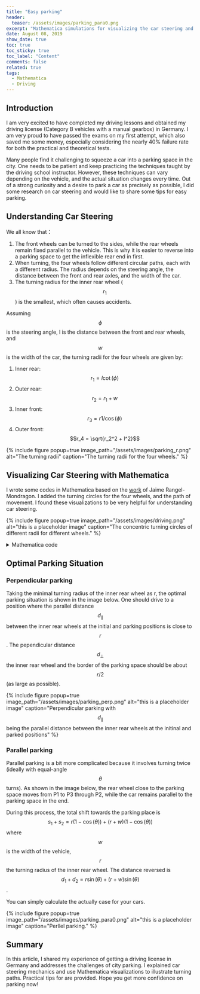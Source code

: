 ```yaml
---
title: "Easy parking"
header:
  teaser: /assets/images/parking_para0.png
excerpt: "Mathematica simulations for visualizing the car steering and parking"
date: August 08, 2019
show_date: true
toc: true
toc_sticky: true
toc_label: "Content"
comments: false
related: true
tags:
  - Mathematica
  - Driving
---
```


## Introduction

I am very excited to have completed my driving lessons and obtained my driving license (Category B vehicles with a manual gearbox) in Germany. I am very proud to have passed the exams on my first attempt, which also saved me some money, especially considering the nearly 40% failure rate for both the practical and theoretical tests.

Many people find it challenging to squeeze a car into a parking space in the city. One needs to be patient and keep practicing the techniques taught by the driving school instructor. However, these techniques can vary depending on the vehicle, and the actual situation changes every time. Out of a strong curiosity and a desire to park a car as precisely as possible, I did some research on car steering and would like to share some tips for easy parking.

## Understanding Car Steering
 
We all know that：

1. The front wheels can be turned to the sides, while the rear wheels remain fixed parallel to the vehicle. This is why it is easier to reverse into a parking space to get the inflexible rear end in first.
2. When turning, the four wheels follow different circular paths, each with a different radius. The radius depends on the steering angle, the distance between the front and rear axles, and the width of the car.
3. The turning radius for the inner rear wheel ($$r_1$$) is the smallest, which often causes accidents.

Assuming $$\phi$$ is the steering angle, l is the distance between the front and rear wheels, and $$w$$ is the width of the car, the turning radii for the four wheels are given by:

1. Inner rear: $$r_1 =l\cot(\phi)$$
2. Outer rear: $$r_2 = r_1 + w$$
3. Inner front: $$r_3= r1/\cos(\phi)$$
4. Outer front: $$r_4 = \sqrt{r_2^2 + l^2}$$

{% include figure popup=true image_path="/assets/images/parking_r.png" alt="The turning radii" caption="The turning radii for the four wheels." %}


## Visualizing Car Steering with Mathematica

I wrote some codes in Mathematica based on the [work](https://demonstrations.wolfram.com/ParkingACar/) of Jaime Rangel-Mondragon. I added the turning circles for the four wheels, and the path of movement. I found these visualizations to be very helpful for understanding car steering.

{% include figure popup=true image_path="/assets/images/driving.png" alt="this is a placeholder image" caption="The concentric turning circles of different radii for different wheels." %}

<details>
<summary>Mathematica code</summary>
{% highlight Mathematica %}  
{% raw %}
wheel[c_, e_] := Module[{d, f, g, h, \[Lambda]},
  {d, f} = {c + e + .5 ({{0, -1}, {1, 0}}.e), 
    c + e - .5 ({{0, -1}, {1, 0}}.e)};
  {g, h} = {2 c - f, 2 c - d};
  {Black, Polygon[{g, d, f, h}], White, 
   Table[Line[{\[Lambda] d + (1 - \[Lambda]) g, (\[Lambda] + .2) (d + 
           f)/2 + (.8 - \[Lambda]) (g + h)/
         2, \[Lambda] f + (1 - \[Lambda]) h}], {\[Lambda], 
     0, .8, .2}]}]

(*van[PosOfFrontMedEdge,PosOfRearMedEdge,AbsOrientationVectorOfWheel]*)

van[a_, b_, e2_] := Module[{e1 = .25 (b - a), d, f, g, h, i, j, k, l},
  {d, f} = {a + {{0, -1}, {1, 0}}.e1, a - {{0, -1}, {1, 0}}.e1};
  {g, h} = {b + d - a, b - d + a};
  {i, j} = {.8 d + .2 g, .8 g + .2 d};
  {k, l} = {i + f - d, j + f - d};
  {EdgeForm[Thick], wheel[i, e2], wheel[k, e2], wheel[j, .5 e1], 
   wheel[l, .5 e1], ColorData[2, 6], Polygon[{d, f, h, g}]}]
wheelPositions[a_, b_, e2_] := 
 Module[{e1 = .25 (b - a), d, f, g, h, i, j, k, l},
  {d, f} = {a + {{0, -1}, {1, 0}}.e1, a - {{0, -1}, {1, 0}}.e1};
  {g, h} = {b + d - a, b - d + a};
  {i, j} = {.8 d + .2 g, .8 g + .2 d};
  {k, l} = {i + f - d, j + f - d};
  {i, k, j, l}]
circles[a_, b_, di_] := Module[
  {e1 = .25 (b - a), d, f, g, h, i, j, k, l, axD, axW, r1, r2, r3, r4,
   t = Arg[
     I (b[[2]] - a[[2]]) + (b[[1]] - 
        a[[1]])](*use this t and these centers, "try again" works*)
   },
  {d, f} = {a + {{0, -1}, {1, 0}}.e1, a - {{0, -1}, {1, 0}}.e1};
  {g, h} = {b + d - a, b - d + a};
  {i, j} = {.8 d + .2 g, .8 g + .2 d};
  {k, l} = {i + f - d, j + f - d};
  axD = Norm[i - j]; 
  axW = Norm[
    f - d];(*distance between front and rear axes and axis width*)
  (*Turn radii for the  four wheels: inner rear, innter frout, 
  outer rear, outer front*)
  r1 = axD Abs[ Cot[di]]; r2 = r1/Abs[Cos[di]]; r3 = r1 + axW; 
  r4 = Sqrt[r3^2 + axD^2];
  (*Circles which the wheels are on when turning, 
  the commented ones only work for right turns (positive di)*)
  {Gray,
   Circle[center[a, b, di], Abs[r1]],(*Circle[{-r1 Sin[t],r1 Cos[t]}+
   j,Abs[r1]],*)
   Circle[center[a, b, di], Abs[r2]],(*Circle[{-r2 Sin[t-di],r2 Cos[t-
   di]}+i,Abs[r2]],*)
   Green,
   (*the rear left wheel*)
   Circle[center[a, b, di], Abs[r3]],(*Circle[{-r3 Sin[t],r3 Cos[t]}+
   l,Abs[r3]],*)
   (*the front left wheel*)
   Circle[center[a, b, di], Abs[r4]],(*Circle[{-r3 Sin[t],r3 Cos[t]}+
   l,Abs[r4]]*),
   Red,
   Point[center[a, b, di]]}
  (*Point[{{-r1 Sin[t],r1 Cos[t]}+j,{-r2 Sin[t-di],r2 Cos[t-di]}+
  i}]}*)
  ]
center[a_, b_, di_] := 
 Module[{e1 = .25 (b - a), d, f, g, h, i, j, k, l, axD, r1, r2,
   t = Arg[I (b[[2]] - a[[2]]) + (b[[1]] - a[[1]])]},
  {d, f} = {a + {{0, -1}, {1, 0}}.e1, a - {{0, -1}, {1, 0}}.e1};
  {g, h} = {b + d - a, b - d + a};
  {i, j} = {.8 d + .2 g, .8 g + .2 d};
  {k, l} = {i + f - d, j + f - d};
  axD = Norm[i - j];
  r1 = axD Cot[di]; r2 = Abs[axD/Sin[di]];
  If[di >= 0,
   {-r2 Sin[t - di], r2 Cos[t - di]} + 
    i, {r2 Sin[t - di], -r2 Cos[t - di]} + 
    k](*different steer directions, different centers: {right side, 
  left side}*)
  ]
radious[a_, b_, di_] := Module[
  {e1 = .25 (b - a), d, f, g, h, i, j, k, l, axD, axW, r1, r2, r3, r4},
  {d, f} = {a + {{0, -1}, {1, 0}}.e1, a - {{0, -1}, {1, 0}}.e1};
  {g, h} = {b + d - a, b - d + a};
  {i, j} = {.8 d + .2 g, .8 g + .2 d};
  {k, l} = {i + f - d, j + f - d};
  axD = Norm[i - j]; axW = Norm[f - d];
  r1 = axD Cot[di]; r2 = r1/Cos[di]; r3 = axD Cot[di] + axW; 
  r4 = Sqrt[r3^2 + axD^2];
  Abs[(r1 + r3)/2]
  ]
  
Manipulate[
 d = {Cos[ArcTan @@ (a - b) - di], 
   Sin[ArcTan @@ (a - b) - 
     di]};(*the absolute orientation vector of the front wheel*)
 Framed@Graphics[{
    (*Parking marking*)
    {Thickness[.01], Line[{{-5.5, -3.2}, {-5.5, -.5}}]},
    Blue, Rectangle[{-6, -0.4}, {-5, 1.2}], FontSize -> Scaled[0.05], 
    Text[Style["P", "Title", Bold, White], {-5.5, 0.4}],
    (*Red walls*)
    {Red, Thickness[.01], 
     Table[Line[{{i, -1.15}, {i, -3}}], {i, -4, 2, 2}]},
    (*Car*)
    Opacity[.9], van[a, b, .2 d], Red, Arrow[{a, a + .5 fb (a - b)}],
    (*Wheel path*)
    circles[a, b, di], 
    wheelPathes = Join[wheelPathes, wheelPositions[a, b, .2 d]]; Red, 
    Point[wheelPathes],(*be care of:";"*)
    (*Path of car moving*)
    path = Append[path, (a + b)/2]; ColorData["DarkBands", 1], 
    Point[path]}, Background -> ColorData[13, 5], PlotRange -> 8, 
   ImageSize -> {1000, 800}], 
 Row[{Button["Try again", path = {}; wheelPathes = {};
    s = s + 1234; di = 0.5; fb = 1; SeedRandom[s];
    a = {RandomReal[{-2, 2}], RandomReal[{0, 2}]};
    t = RandomReal[{-\[Pi]/4., \[Pi]/4.}];
    b = a + 1.8 {Cos[t], Sin[t]};
    ImageSize -> Medium], Spacer[12];
   Button["Clear Path", path = {}; wheelPathes = {};
    ImageSize -> Medium], Spacer[12];
   Control[{{di, 0.1, "wheel"}, -\[Pi]/5, \[Pi]/5, Slider}], 
   Control[{{fb, 1, ""}, {1 -> " Forward ", -1 -> " Reverse "}}], 
   Spacer[12], 
   Button["Move", \[Omega] = 
     0.2/radious[a, b, di];(*change angluar speed based on radius*)
    rt = RotationTransform[-Sign[di] fb \[Omega], center[a, b, di]];
    a = rt[a]; b = rt[b]; t = t - Sign[di] fb \[Omega], 
    ImageSize -> Medium]}],
 {{a, {0, 1}}, None}, {{b, {0, -0.8}}, None}, {{t, -\[Pi]/6}, 
  None}, {{di, 0.5}, None}, {d, None}, {l1, None}, {l2, 
  None}, {\[Alpha], None}, {u, None}, {v, None}, {s, None}, {t, 
  None}, {a0, None}, {b0, None}, {\[Omega], None}, {rt, 
  None}, {{path, {}}, None}, {{wheelPathes, {}}, None}, 
 SaveDefinitions -> True, AutorunSequencing -> {1}]
 
 
 Manipulate[
 d = {Cos[ArcTan @@ (a - b) - di], 
   Sin[ArcTan @@ (a - b) - 
     di]};(*the absolute orientation vector of the front wheel*)
 Framed@Graphics[{
    (*Parking marking*)
    {Thickness[.01], Line[{{-5.5, -3.2}, {-5.5, -.5}}]},
    Blue, Rectangle[{-6, -0.4}, {-5, 1.2}], FontSize -> Scaled[0.05], 
    Text[Style["P", "Title", Bold, White], {-5.5, 0.4}],
    (*Red walls*)
    {Red, Thickness[.01], 
     Table[Line[{{i, -1.}, {i, -2.5}}], {i, -4, 9, 3.5}]},
    (*Car*)
    Opacity[.9], van[a, b, .2 d], Red, Arrow[{a, a + .5 fb (a - b)}],
    (*Wheel path*)
    circles[a, b, di], 
    wheelPathes = Join[wheelPathes, wheelPositions[a, b, .2 d]]; Red, 
    Point[wheelPathes],(*be care of:";"*)
    (*Path of car moving*)
    path = Append[path, (a + b)/2]; ColorData["DarkBands", 1], 
    Point[path]}, Background -> ColorData[13, 5], PlotRange -> 8, 
   ImageSize -> {1000, 800}], 
 Row[{Button["Try again", path = {}; wheelPathes = {};
    s = s + 1234; di = 0.5; fb = 1; SeedRandom[s];
    a = {RandomReal[{-2, 2}], RandomReal[{0, 2}]};
    t = RandomReal[{-\[Pi]/4., \[Pi]/4.}];
    b = a + 1.8 {Cos[t], Sin[t]};
    ImageSize -> Medium], Spacer[12];
   Button["Clear Path", path = {}; wheelPathes = {};
    ImageSize -> Medium], Spacer[12];
   Control[{{di, 0.1, "wheel"}, -\[Pi]/5, \[Pi]/5, Slider}], 
   Control[{{fb, 1, ""}, {1 -> " Forward ", -1 -> " Reverse "}}], 
   Spacer[12], 
   Button["Move", \[Omega] = 
     0.2/radious[a, b, di];(*change angluar speed based on radius*)
    rt = RotationTransform[-Sign[di] fb \[Omega], center[a, b, di]];
    a = rt[a]; b = rt[b]; t = t - Sign[di] fb \[Omega], 
    ImageSize -> Medium]}],
 {{a, {0, 1}}, None}, {{b, {0, -0.8}}, None}, {{t, -\[Pi]/6}, 
  None}, {{di, 0.5}, None}, {d, None}, {l1, None}, {l2, 
  None}, {\[Alpha], None}, {u, None}, {v, None}, {s, None}, {t, 
  None}, {a0, None}, {b0, None}, {\[Omega], None}, {rt, 
  None}, {{path, {}}, None}, {{wheelPathes, {}}, None}, 
 SaveDefinitions -> True, AutorunSequencing -> {1}]
{% endraw %}
{% endhighlight %} 
</details>

## Optimal Parking Situation

### Perpendicular parking
Taking the minimal turning radius of the inner rear wheel as r, the optimal parking situation is shown in the image below. One should drive to a position where the parallel distance $$d_\parallel$$ between the inner rear wheels at the initial and parking positions is close to $$r$$. The pependicular distance $$d_\perp$$ the inner rear wheel and the border of the parking space should be about $$r/2$$(as large as possible).

{% include figure popup=true image_path="/assets/images/parking_perp.png" alt="this is a placeholder image" caption="Perpendicular parking with $$d_\parallel$$ being the parallel distance between the inner rear wheels at the initinal and parked positions" %}

###  Parallel parking

Parallel parking is a bit more complicated because it involves turning twice (ideally with equal-angle $$\theta$$ turns). As shown in the image below, the rear wheel close to the parking space moves from P1 to P3 through P2, while the car remains parallel to the parking space in the end.

During this process, the total shift towards the parking place is $$s_1+s_2=r(1-\cos(\theta))+(r+w)(1-\cos(\theta))$$ where $$w$$ is the width of the vehicle, $$r$$ the turning radius of the inner rear wheel. The distance reversed is $$d_1+d_2 = r\sin(\theta)+(r+w)\sin(\theta)$$.

You can simply calculate the actually case for your cars.

{% include figure popup=true image_path="/assets/images/parking_para0.png" alt="this is a placeholder image" caption="Perllel parking." %}

## Summary

In this article, I shared my experience of getting a driving license in Germany and addresses the challenges of city parking. I explained car steering mechanics and use Mathematica visualizations to illustrate turning paths. Practical tips for are provided. Hope you get more confidence on parking now!


